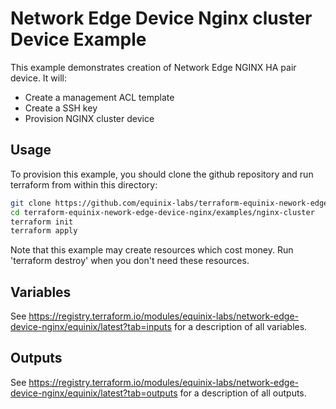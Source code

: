 # Network Edge Device Nginx cluster Device Example

This example demonstrates creation of Network Edge NGINX HA pair device. It will:

- Create a management ACL template
- Create a SSH key
- Provision NGINX cluster device

## Usage

To provision this example, you should clone the github repository and run terraform from within this directory:

```bash
git clone https://github.com/equinix-labs/terraform-equinix-nework-edge-device-nginx.git
cd terraform-equinix-nework-edge-device-nginx/examples/nginx-cluster
terraform init
terraform apply
```

Note that this example may create resources which cost money. Run 'terraform destroy' when you don't need these resources.

## Variables

See <https://registry.terraform.io/modules/equinix-labs/network-edge-device-nginx/equinix/latest?tab=inputs> for a description of all variables.

## Outputs

See <https://registry.terraform.io/modules/equinix-labs/network-edge-device-nginx/equinix/latest?tab=outputs> for a description of all outputs.
